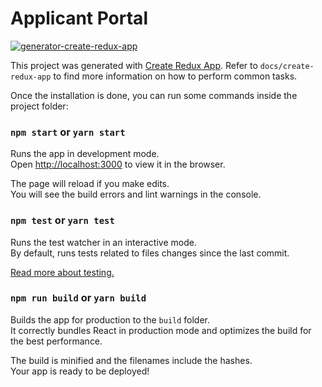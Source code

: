 # Applicant Portal
[![generator-create-redux-app](https://img.shields.io/badge/built%20with-generator--create--redux--app-brightgreen.svg)](https://github.com/jonidelv/generator-create-redux-app)

This project was generated with [Create Redux App](https://github.com/jonidelv/generator-create-redux-app). Refer to `docs/create-redux-app` to find more information on how to perform common tasks.

Once the installation is done, you can run some commands inside the project folder:

### `npm start` or `yarn start`

Runs the app in development mode.<br>
Open [http://localhost:3000](http://localhost:3000) to view it in the browser.

The page will reload if you make edits.<br>
You will see the build errors and lint warnings in the console.

### `npm test` or `yarn test`

Runs the test watcher in an interactive mode.<br>
By default, runs tests related to files changes since the last commit.

[Read more about testing.](https://github.com/facebookincubator/create-react-app/blob/master/packages/react-scripts/template/README.md#running-tests)

### `npm run build` or `yarn build`

Builds the app for production to the `build` folder.<br>
It correctly bundles React in production mode and optimizes the build for the best performance.

The build is minified and the filenames include the hashes.<br>
Your app is ready to be deployed!

